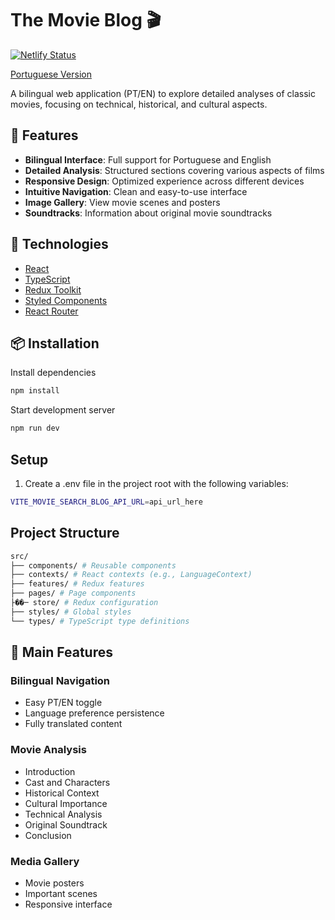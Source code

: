 # The Movie Blog 🎬

[![Netlify Status](https://api.netlify.com/api/v1/badges/7431b07d-a0e7-4853-a1fe-bb8a878b3a37/deploy-status)](https://app.netlify.com/sites/themoviesearchblog/deploys)

[Portuguese Version](README.md)


A bilingual web application (PT/EN) to explore detailed analyses of classic movies, focusing on technical, historical, and cultural aspects.

## 🌟 Features

- **Bilingual Interface**: Full support for Portuguese and English
- **Detailed Analysis**: Structured sections covering various aspects of films
- **Responsive Design**: Optimized experience across different devices
- **Intuitive Navigation**: Clean and easy-to-use interface
- **Image Gallery**: View movie scenes and posters
- **Soundtracks**: Information about original movie soundtracks

## 🚀 Technologies

- [React](https://reactjs.org/)
- [TypeScript](https://www.typescriptlang.org/)
- [Redux Toolkit](https://redux-toolkit.js.org/)
- [Styled Components](https://styled-components.com/)
- [React Router](https://reactrouter.com/)

## 📦 Installation

Install dependencies
```bash
npm install
```
Start development server
```bash
npm run dev
```

## Setup

1. Create a .env file in the project root with the following variables:
```bash
VITE_MOVIE_SEARCH_BLOG_API_URL=api_url_here
```

## Project Structure

```bash
src/
├── components/ # Reusable components
├── contexts/ # React contexts (e.g., LanguageContext)
├── features/ # Redux features
├── pages/ # Page components
├��─ store/ # Redux configuration
├── styles/ # Global styles
└── types/ # TypeScript type definitions
```

## 🎯 Main Features

### Bilingual Navigation
- Easy PT/EN toggle
- Language preference persistence
- Fully translated content

### Movie Analysis
- Introduction
- Cast and Characters
- Historical Context
- Cultural Importance
- Technical Analysis
- Original Soundtrack
- Conclusion

### Media Gallery
- Movie posters
- Important scenes
- Responsive interface 